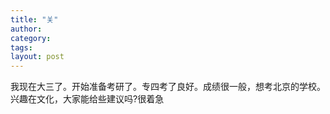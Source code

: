 ```yaml
---
title: "关"
author:
category: 
tags: 
layout: post
---
```

我现在大三了。开始准备考研了。专四考了良好。成绩很一般，想考北京的学校。兴趣在文化，大家能给些建议吗?很着急

